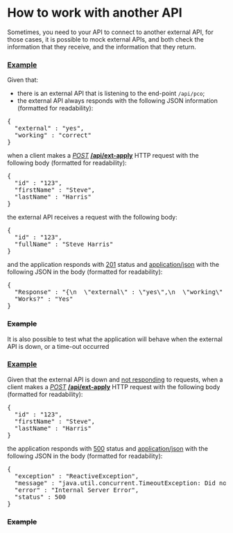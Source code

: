 # How to work with another API

Sometimes, you need to your API to connect to another external API, for
those cases, it is possible to mock external APIs, and both check the
information that they receive, and the information that they return.

### [Example](- "external c:status=ExpectedToFail")

Given that:

* there is an external API that is listening to the end-point 
  `/api/pco`;
* the external API always responds with the following JSON information
  (formatted for readability):

<div><pre concordion:execute="setFakeResponse(#TEXT)">{
  "external" : "yes",
  "working" : "correct"
}</pre></div>

when a client makes a _[POST](- "#method")_ **[/api/ext-apply](- "#uri")**
HTTP request with the following body (formatted for readability):

<div><pre concordion:execute="#response=http(#method, #uri, #TEXT)">{
  "id" : "123",
  "firstName" : "Steve",
  "lastName" : "Harris"
}</pre></div>

the external API receives a request with the following body:

<div><pre concordion:assert-equals="getExternalRequest()">{
  "id" : "123",
  "fullName" : "Steve Harris"
}</pre></div>

and the application responds with [201](- "?=#response.status") status
and [application/json](- "?=#response.contentType") with the following 
JSON in the body (formatted for readability):

<div><pre concordion:assert-equals="#response.body">{
  "Response" : "{\n  \"external\" : \"yes\",\n  \"working\" : \"correct\"\n}",
  "Works?" : "Yes"
}</pre></div>

### ~~Example~~

It is also possible to test what the application will behave when the
external API is down, or a time-out occurred

### [Example](- "timeout c:status=ExpectedToFail")

Given that the external API is down and [not responding](- "fakeApiDown()") 
to requests, when a client makes a _[POST](- "#method")_ 
**[/api/ext-apply](- "#uri")** HTTP request with the following body 
(formatted for readability):

<div><pre concordion:execute="#response=http(#method, #uri, #TEXT)">{
  "id" : "123",
  "firstName" : "Steve",
  "lastName" : "Harris"
}</pre></div>

the application responds with [500](- "?=#response.status") status
and [application/json](- "?=#response.contentType") with the following
JSON in the body (formatted for readability):

<div><pre concordion:assert-equals="encode(#response.body)">{
  "exception" : "ReactiveException",
  "message" : "java.util.concurrent.TimeoutException: Did not observe any item or terminal signal within 3000ms in 'flatMap' (and no fallback has been configured)",
  "error" : "Internal Server Error",
  "status" : 500
}</pre></div>

### ~~Example~~
